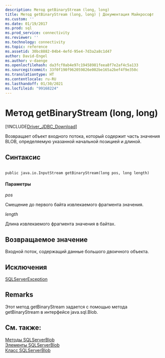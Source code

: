 ```yaml
---
description: Метод getBinaryStream (long, long)
title: Метод getBinaryStream (long, long) | Документация Майкрософт
ms.custom: ''
ms.date: 01/19/2017
ms.prod: sql
ms.prod_service: connectivity
ms.reviewer: ''
ms.technology: connectivity
ms.topic: reference
ms.assetid: 30bc8882-04b4-4efd-95e4-7d3a2a8c1d47
author: David-Engel
ms.author: v-daenge
ms.openlocfilehash: da3fcf0ab4e97c19458981feea8f7e2af4c5a133
ms.sourcegitcommit: 33f0f190f962059826e002be165a2bef4f9e350c
ms.translationtype: HT
ms.contentlocale: ru-RU
ms.lasthandoff: 01/30/2021
ms.locfileid: "99168224"
---
```

# <a name="getbinarystream-method-long-long"></a>Метод getBinaryStream (long, long)
[!INCLUDE[Driver_JDBC_Download](../../../includes/driver_jdbc_download.md)]

  Возвращает объект входного потока, который содержит часть значения BLOB, определяемую указанной начальной позицией и длиной.  
  
## <a name="syntax"></a>Синтаксис  
  
```  
  
public java.io.InputStream getBinaryStream(long pos, long length)  
```  
  
#### <a name="parameters"></a>Параметры  
 *pos*  
  
 Смещение до первого байта извлекаемого фрагмента значения.  
  
 *length*  
  
 Длина извлекаемого фрагмента значения в байтах.  
  
## <a name="return-value"></a>Возвращаемое значение  
 Входной поток, содержащий данные большого двоичного объекта.  
  
## <a name="exceptions"></a>Исключения  
 [SQLServerException](../../../connect/jdbc/reference/sqlserverexception-class.md)  
  
## <a name="remarks"></a>Remarks  
 Этот метод getBinaryStream задается с помощью метода getBinaryStream в интерфейсе java.sql.Blob.  
  
## <a name="see-also"></a>См. также:  
 [Методы SQLServerBlob](../../../connect/jdbc/reference/sqlserverblob-methods.md)   
 [Элементы SQLServerBlob](../../../connect/jdbc/reference/sqlserverblob-members.md)   
 [Класс SQLServerBlob](../../../connect/jdbc/reference/sqlserverblob-class.md)  
  
  
